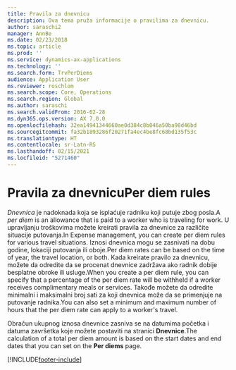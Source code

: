 ```yaml
---
title: Pravila za dnevnicu
description: Ova tema pruža informacije o pravilima za dnevnicu.
author: saraschi2
manager: AnnBe
ms.date: 02/23/2018
ms.topic: article
ms.prod: ''
ms.service: dynamics-ax-applications
ms.technology: ''
ms.search.form: TrvPerDiems
audience: Application User
ms.reviewer: roschlom
ms.search.scope: Core, Operations
ms.search.region: Global
ms.author: saraschi
ms.search.validFrom: 2016-02-28
ms.dyn365.ops.version: AX 7.0.0
ms.openlocfilehash: 32ea14941344660ae0d384c8b046a50ba98d46bd
ms.sourcegitcommit: fa32b1893286f20271fa4ec4be8fc68bd135f53c
ms.translationtype: HT
ms.contentlocale: sr-Latn-RS
ms.lasthandoff: 02/15/2021
ms.locfileid: "5271460"
---
```

# <a name="per-diem-rules"></a><span data-ttu-id="9169c-103">Pravila za dnevnicu</span><span class="sxs-lookup"><span data-stu-id="9169c-103">Per diem rules</span></span>

<span data-ttu-id="9169c-104">*Dnevnica* je nadoknada koja se isplaćuje radniku koji putuje zbog posla.</span><span class="sxs-lookup"><span data-stu-id="9169c-104">A *per diem* is an allowance that is paid to a worker who is traveling for work.</span></span> <span data-ttu-id="9169c-105">U upravljanju troškovima možete kreirati pravila za dnevnice za različite situacije putovanja.</span><span class="sxs-lookup"><span data-stu-id="9169c-105">In Expense management, you can create per diem rules for various travel situations.</span></span> <span data-ttu-id="9169c-106">Iznosi dnevnica mogu se zasnivati na dobu godine, lokaciji putovanja ili oboje.</span><span class="sxs-lookup"><span data-stu-id="9169c-106">Per diem rates can be based on the time of year, the travel location, or both.</span></span> <span data-ttu-id="9169c-107">Kada kreirate pravilo za dnevnicu, možete da odredite da se procenat dnevnice zadržava ako radnik dobije besplatne obroke ili usluge.</span><span class="sxs-lookup"><span data-stu-id="9169c-107">When you create a per diem rule, you can specify that a percentage of the per diem rate will be withheld if a worker receives complimentary meals or services.</span></span> <span data-ttu-id="9169c-108">Takođe možete da odredite minimalni i maksimalni broj sati za koji dnevnica može da se primenjuje na putovanje radnika.</span><span class="sxs-lookup"><span data-stu-id="9169c-108">You can also set a minimum and maximum number of hours that the per diem rate can apply to a worker's travel.</span></span>

<span data-ttu-id="9169c-109">Obračun ukupnog iznosa dnevnice zasniva se na datumima početka i datuma završetka koje možete postaviti na stranici **Dnevnice**.</span><span class="sxs-lookup"><span data-stu-id="9169c-109">The calculation of a total per diem amount is based on the start dates and end dates that you can set on the **Per diems** page.</span></span>


[!INCLUDE[footer-include](../includes/footer-banner.md)]